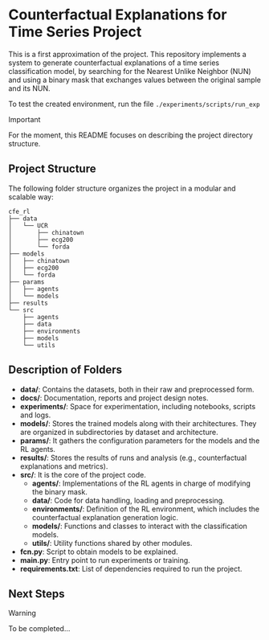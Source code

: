 # Counterfactual Explanations for Time Series Project

This is a first approximation of the project. This repository implements a system to generate counterfactual explanations of a time series classification model, by searching for the Nearest Unlike Neighbor (NUN) and using a binary mask that exchanges values between the original sample and its NUN.

To test the created environment, run the file `./experiments/scripts/run_exp`


> [!IMPORTANT] 
> For the moment, this README focuses on describing the project directory structure.

## Project Structure

The following folder structure organizes the project in a modular and scalable way:

    cfe_rl
    ├── data         
    │   └── UCR
    │       ├── chinatown
    │       ├── ecg200
    │       └── forda
    ├── models
    │   ├── chinatown
    │   ├── ecg200
    │   └── forda
    ├── params
    │   ├── agents
    │   └── models
    ├── results
    └── src
        ├── agents
        ├── data
        ├── environments
        ├── models
        └── utils

## Description of Folders

- **data/**: Contains the datasets, both in their raw and preprocessed form.
- **docs/**: Documentation, reports and project design notes.
- **experiments/**: Space for experimentation, including notebooks, scripts and logs.
- **models/**: Stores the trained models along with their architectures. They are organized in subdirectories by dataset and architecture.
- **params/**: It gathers the configuration parameters for the models and the RL agents.
- **results/**: Stores the results of runs and analysis (e.g., counterfactual explanations and metrics).
- **src/**: It is the core of the project code.
  - **agents/**: Implementations of the RL agents in charge of modifying the binary mask.
  - **data/**: Code for data handling, loading and preprocessing.
  - **environments/**: Definition of the RL environment, which includes the counterfactual explanation generation logic.
  - **models/**: Functions and classes to interact with the classification models.
  - **utils/**: Utility functions shared by other modules.
- **fcn.py**: Script to obtain models to be explained.
- **main.py**: Entry point to run experiments or training.
- **requirements.txt**: List of dependencies required to run the project.

## Next Steps

> [!WARNING]
> To be completed...